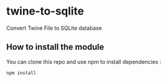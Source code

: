 # twine-to-sqlite
Convert Twine File to SQLite database

How to install the module
-------------
You can clone this repo and use npm to install dependencies :

    npm install
